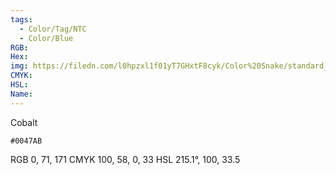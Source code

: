 ```yaml
---
tags:
  - Color/Tag/NTC
  - Color/Blue
RGB: 
Hex: 
img: https://filedn.com/l0hpzxl1f01yT7GHxtF8cyk/Color%20Snake/standard_csv_to_svg/%23/0047AB.svg
CMYK: 
HSL: 
Name:
---
```

Cobalt
```palette
#0047AB
```
RGB 0, 71, 171
CMYK	100, 58, 0, 33
HSL	215.1°, 100, 33.5